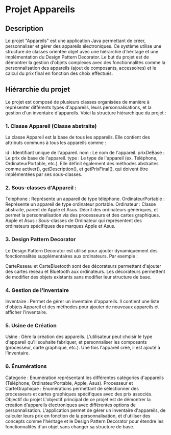 # Projet Appareils
## Description
Le projet "Appareils" est une application Java permettant de créer, personnaliser et gérer des appareils électroniques. Ce système utilise une structure de classes orientée objet avec une hiérarchie d'héritage et une implémentation du Design Pattern Decorator. Le but du projet est de démontrer la gestion d'objets complexes avec des fonctionnalités comme la personnalisation des appareils (ajout de composants, accessoires) et le calcul du prix final en fonction des choix effectués.

## Hiérarchie du projet
Le projet est composé de plusieurs classes organisées de manière à représenter différents types d'appareils, leurs personnalisations, et la gestion d'un inventaire d'appareils. Voici la structure hiérarchique du projet :

### 1. Classe Appareil (Classe abstraite)
La classe Appareil est la base de tous les appareils. Elle contient des attributs communs à tous les appareils comme :

id : Identifiant unique de l'appareil.
nom : Le nom de l'appareil.
prixDeBase : Le prix de base de l'appareil.
type : Le type de l'appareil (ex. Téléphone, OrdinateurPortable, etc.).
Elle définit également des méthodes abstraites comme activer(), getDescription(), et getPrixFinal(), qui doivent être implémentées par ses sous-classes.

### 2. Sous-classes d'Appareil :
Telephone : Représente un appareil de type téléphone.
OrdinateurPortable : Représente un appareil de type ordinateur portable.
Ordinateur : Classe abstraite, parent de Apple et Asus. Décrit des ordinateurs génériques, et permet la personnalisation via des processeurs et des cartes graphiques.
Apple et Asus : Sous-classes de Ordinateur qui représentent des ordinateurs spécifiques des marques Apple et Asus.

### 3. Design Pattern Decorator
Le Design Pattern Decorator est utilisé pour ajouter dynamiquement des fonctionnalités supplémentaires aux ordinateurs. Par exemple :

CarteReseau et CarteBluetooth sont des décorateurs permettant d'ajouter des cartes réseau et Bluetooth aux ordinateurs. Les décorateurs permettent de modifier des objets existants sans modifier leur structure de base.

### 4. Gestion de l'Inventaire
Inventaire : Permet de gérer un inventaire d'appareils. Il contient une liste d'objets Appareil et des méthodes pour ajouter de nouveaux appareils et afficher l'inventaire.

### 5. Usine de Création
Usine : Gère la création des appareils. L'utilisateur peut choisir le type d'appareil qu'il souhaite fabriquer, et personnaliser les composants (processeur, carte graphique, etc.). Une fois l'appareil créé, il est ajouté à l'inventaire.

### 6. Énumérations
Categorie : Enumération représentant les différentes catégories d'appareils (Téléphone, OrdinateurPortable, Apple, Asus).
Processeur et CarteGraphique : Enumérations permettant de sélectionner des processeurs et cartes graphiques spécifiques avec des prix associés.
Objectif du projet
L'objectif principal de ce projet est de démontrer la création d'appareils électroniques avec différentes options de personnalisation. L'application permet de gérer un inventaire d'appareils, de calculer leurs prix en fonction de la personnalisation, et d'utiliser des concepts comme l'héritage et le Design Pattern Decorator pour étendre les fonctionnalités d'un objet sans changer sa structure de base.
